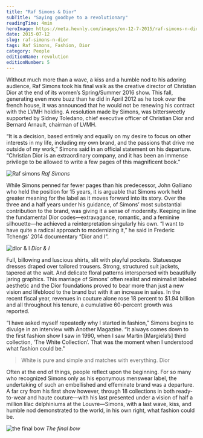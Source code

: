 ```yaml
---
title: "Raf Simons & Dior"
subTitle: "Saying goodbye to a revolutionary"
readingTime: 4min
heroImage: https://meta.hevnly.com/images/on-12-7-2015/raf-simons-n-dior-dior-hero.jpg
date: 2015-07-12
slug: raf-simons-n-dior
tags: Raf Simons, Fashion, Dior
category: People
editionName: revolution
editionNumber: 5
---
```


Without much more than a wave, a kiss and a humble nod to his adoring audience, Raf Simons took his final walk as the creative director of Christian Dior at the end of its women’s Spring/Summer 2016 show. This fall, generating even more buzz than he did in April 2012 as he took over the french house, it was announced that he would not be renewing his contract with the LVMH holding. A resolution made by Simons, was bittersweetly supported by Sidney Toledano, chief executive officer of Christian Dior and Bernard Arnault, chairman of LVMH.

“It is a decision, based entirely and equally on my desire to focus on other interests in my life, including my own brand, and the passions that drive me outside of my work,” Simons said in an official statement on his departure. “Christian Dior is an extraordinary company, and it has been an immense privilege to be allowed to write a few pages of this magnificent book.”

![Raf simons](https://meta.hevnly.com/images/on-12-7-2015/raf-simons-n-dior-raf-simons.jpg)
*Raf Simons*

While Simons penned far fewer pages than his predecessor, John Galliano who held the position for 15 years, it is arguable that Simons work held greater meaning for the label as it moves forward into its story. Over the three and a half years under his guidance, of Simons’ most substantial contribution to the brand, was giving it a sense of modernity. Keeping in line the fundamental Dior codes—extravagance, romantic, and a feminine silhouette—he achieved a reinterpretation singularly his own. “I want to have quite a radical approach to modernizing it,” he said in Frederic Tchengs' 2014 documentary “Dior and I”.

![dior & I](https://meta.hevnly.com/images/on-12-7-2015/raf-simons-n-dior-diorni.jpg)
*Dior & I*

Full, billowing and luscious shirts, slit with playful pockets. Statuesque dresses draped over tailored trousers. Strong, structured suit jackets, tapered at the wait. And delicate floral patterns interspersed with beautifully jaring graphics. This marriage of Simons’ often realist and minimalist labeled aesthetic and the Dior foundations proved to bear more than just a new vision and lifeblood to the brand but with it an increase in sales. In the recent fiscal year, revenues in couture alone rose 18 percent to $1.94 billion and all throughout his tenure, a cumulative 60-percent growth was reported.

“I have asked myself repeatedly why I started in fashion,” Simons begins to divulge in an interview with Another Magazine. “It always comes down to the first fashion show I saw in 1990, when I saw Martin [Margiela’s] third collection, ‘The White Collection’. That was the moment when I understood what fashion could be."

>White is pure and simple and matches with everything. Dior

Often at the end of things, people reflect upon the beginning. For so many who recognized Simons only as his eponymous menswear label, the undertaking of such an embellished and effeminate brand was a departure. A far cry from his first show however, through 18 collections in both ready-to-wear and haute couture—with his last presented under a vision of half a million lilac delphiniums at the Louvre—Simons, with a last wave, kiss, and humble nod demonstrated to the world, in his own right, what fashion could be.

![the final bow](https://meta.hevnly.com/images/on-12-7-2015/raf-simons-n-dior-leaving.jpg)
*The final bow*
